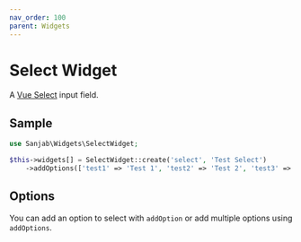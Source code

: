```yaml
---
nav_order: 100
parent: Widgets
---
```

# Select Widget

A [Vue Select](https://vue-select.org/) input field.

## Sample
```php
use Sanjab\Widgets\SelectWidget;

$this->widgets[] = SelectWidget::create('select', 'Test Select')
    ->addOptions(['test1' => 'Test 1', 'test2' => 'Test 2', 'test3' => 'Test 3'])
```

## Options
You can add an option to select with `addOption` or add multiple options using `addOptions`.
